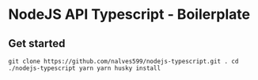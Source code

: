 # NodeJS API Typescript - Boilerplate

## Get started
`git clone https://github.com/nalves599/nodejs-typescript.git .
cd ./nodejs-typescript
yarn
yarn husky install`
